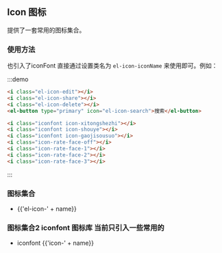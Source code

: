 ## Icon 图标

提供了一套常用的图标集合。

### 使用方法

也引入了iconFont
直接通过设置类名为 `el-icon-iconName` 来使用即可。例如：

:::demo
```html
<i class="el-icon-edit"></i>
<i class="el-icon-share"></i>
<i class="el-icon-delete"></i>
<el-button type="primary" icon="el-icon-search">搜索</el-button>

<i class="iconfont icon-xitongshezhi"></i>
<i class="iconfont icon-shouye"></i>
<i class="iconfont icon-gaojisousuo"></i>
<i class="icon-rate-face-off"></i>
<i class="icon-rate-face-1"></i>
<i class="icon-rate-face-2"></i>
<i class="icon-rate-face-3"></i>

```
:::

### 图标集合

<ul class="icon-list">
  <li v-for="name in $icon" :key="name">
    <span>
      <i :class="'el-icon-' + name"></i>
      <span class="icon-name">{{'el-icon-' + name}}</span>
    </span>
  </li>
</ul>

### 图标集合2  iconfont 图标库 当前只引入一些常用的
<ul class="icon-list">
  <li v-for="name in $iconfont" :key="name">
    <span>
      <i class="iconfont" :class="'icon-' + name"></i>
      <span class="icon-name">iconfont {{'icon-' + name}}</span>
    </span>
  </li>
</ul>

